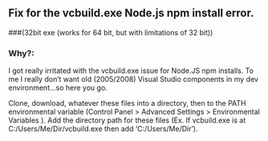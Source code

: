 ## Fix for the vcbuild.exe Node.js npm install error. 
###(32bit exe (works for 64 bit, but with limitations of 32 bit))

### Why?:
I got really irritated with the vcbuild.exe issue for Node.JS npm installs. To me I really don’t want old (2005/2008) Visual Studio components in my dev environment…so here you go. 

Clone, download, whatever these files into a directory, then to the PATH environmental variable (Control Panel > Advanced Settings > Environmental Variables ). Add the directory path for these files (Ex. If vcbuild.exe is at C:/Users/Me/Dir/vcbuild.exe then add ‘C:/Users/Me/Dir’).

